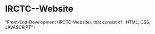 # IRCTC--Website
"Front-End-Development (IRCTC-Website), that consist of : HTML, CSS, JAVASCRIPT" !
